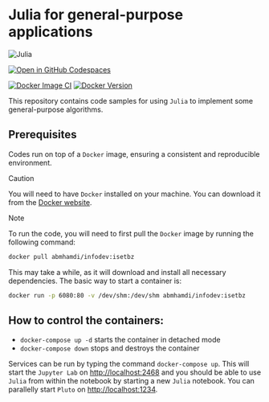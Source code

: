 # Julia for general-purpose applications

![Julia](https://raw.githubusercontent.com/a-mhamdi/infodev/main/Codes/Julia.png)

[![Open in GitHub Codespaces](https://github.com/codespaces/badge.svg)](https://github.com/codespaces/new?hide_repo_select=true&ref=main&skip_quickstart=true&machine=standardLinux32gb&repo=720724444&devcontainer_path=.devcontainer%2Fdevcontainer.json&geo=EuropeWest)

[![Docker Image CI](https://github.com/a-mhamdi/infodev/actions/workflows/docker-image.yml/badge.svg)](https://github.com/a-mhamdi/infodev/actions/workflows/docker-image.yml)
[![Docker Version](https://img.shields.io/docker/v/abmhamdi/infodev?sort=semver)](https://hub.docker.com/r/abmhamdi/infodev)

This repository contains code samples for using `Julia` to implement some general-purpose algorithms. 

## Prerequisites

Codes run on top of a `Docker` image, ensuring a consistent and reproducible environment. 

> [!CAUTION]
>
> You will need to have `Docker` installed on your machine. You can download it from the [Docker website](https://hub.docker.com).

> [!NOTE]
> To run the code, you will need to first pull the `Docker` image by running the following command:
>
> ```zsh
> docker pull abmhamdi/infodev:isetbz
> ```
> 
> This may take a while, as it will download and install all necessary dependencies. The basic way to start a container is:
> 
> ```zsh
> docker run -p 6080:80 -v /dev/shm:/dev/shm abmhamdi/infodev:isetbz
> ```

## How to control the containers:

* ```docker-compose up -d``` starts the container in detached mode
* ```docker-compose down``` stops and destroys the container

Services can be run by typing the command `docker-compose up`. This will start the `Jupyter Lab` on [http://localhost:2468](http://localhost:2468) and you should be able to use `Julia` from within the notebook by starting a new `Julia` notebook. You can parallelly start `Pluto` on [http://localhost:1234](http://localhost:1234).
